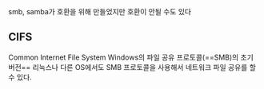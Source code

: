 smb, samba가 호환을 위해 만들었지만 호환이 안될 수도 있다
## CIFS
Common Internet File System
Windows의 파일 공유 프로토콜(==SMB)의 초기 버전==
리눅스나 다른 OS에서도 SMB 프로토콜을 사용해서 네트워크 파일 공유를 할 수 있다.